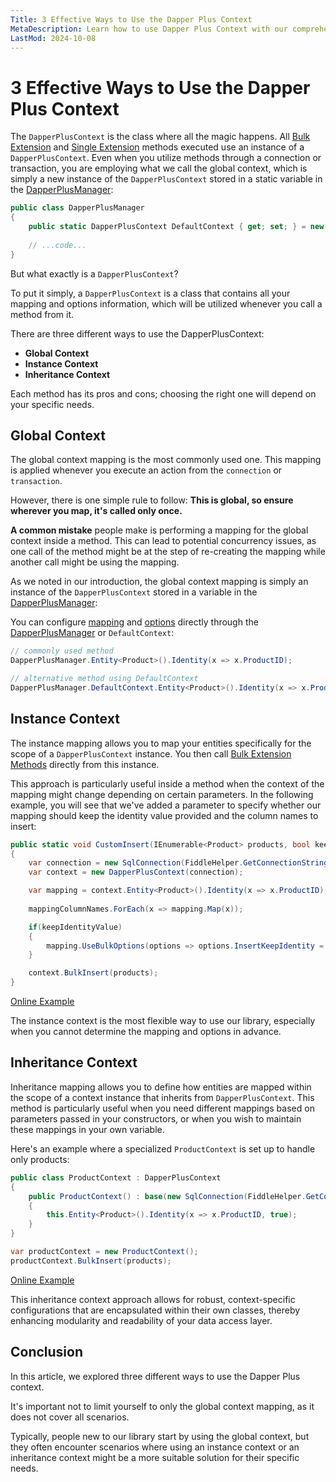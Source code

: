 ```yaml
---
Title: 3 Effective Ways to Use the Dapper Plus Context 
MetaDescription: Learn how to use Dapper Plus Context with our comprehensive guide on 'Global Context', 'Instance Context', and 'Inheritance Context'.
LastMod: 2024-10-08
---
```


# 3 Effective Ways to Use the Dapper Plus Context

The `DapperPlusContext` is the class where all the magic happens. All [Bulk Extension](bulk-extensions-methods) and [Single Extension](single-extensions-methods) methods executed use an instance of a `DapperPlusContext`. Even when you utilize methods through a connection or transaction, you are employing what we call the global context, which is simply a new instance of the `DapperPlusContext` stored in a static variable in the [DapperPlusManager](/dapper-plus-manager):

```csharp
public class DapperPlusManager
{
    public static DapperPlusContext DefaultContext { get; set; } = new DapperPlusContext();
    
    // ...code...
}
```

But what exactly is a `DapperPlusContext`?

To put it simply, a `DapperPlusContext` is a class that contains all your mapping and options information, which will be utilized whenever you call a method from it.

There are three different ways to use the DapperPlusContext:

- **Global Context**
- **Instance Context**
- **Inheritance Context**

Each method has its pros and cons; choosing the right one will depend on your specific needs.

## Global Context

The global context mapping is the most commonly used one. This mapping is applied whenever you execute an action from the `connection` or `transaction`.

However, there is one simple rule to follow: **This is global, so ensure wherever you map, it's called only once.**

**A common mistake** people make is performing a mapping for the global context inside a method. This can lead to potential concurrency issues, as one call of the method might be at the step of re-creating the mapping while another call might be using the mapping.

As we noted in our introduction, the global context mapping is simply an instance of the `DapperPlusContext` stored in a variable in the [DapperPlusManager](/dapper-plus-manager):

You can configure [mapping](/mapping) and [options](/options) directly through the [DapperPlusManager](/dapper-plus-manager) or `DefaultContext`:

```csharp
// commonly used method
DapperPlusManager.Entity<Product>().Identity(x => x.ProductID);

// alternative method using DefaultContext
DapperPlusManager.DefaultContext.Entity<Product>().Identity(x => x.ProductID);
```

## Instance Context

The instance mapping allows you to map your entities specifically for the scope of a `DapperPlusContext` instance. You then call [Bulk Extension Methods](/bulk-extensions-methods) directly from this instance.

This approach is particularly useful inside a method when the context of the mapping might change depending on certain parameters. In the following example, you will see that we've added a parameter to specify whether our mapping should keep the identity value provided and the column names to insert:

```csharp
public static void CustomInsert(IEnumerable<Product> products, bool keepIdentityValue, List<string> mappingColumnNames)
{
	var connection = new SqlConnection(FiddleHelper.GetConnectionStringSqlServer());
	var context = new DapperPlusContext(connection);

	var mapping = context.Entity<Product>().Identity(x => x.ProductID);
	
	mappingColumnNames.ForEach(x => mapping.Map(x));

	if(keepIdentityValue)
	{
		mapping.UseBulkOptions(options => options.InsertKeepIdentity = true);
	}

	context.BulkInsert(products);
}
```

[Online Example](https://dotnetfiddle.net/JODTb7)

The instance context is the most flexible way to use our library, especially when you cannot determine the mapping and options in advance.

## Inheritance Context

Inheritance mapping allows you to define how entities are mapped within the scope of a context instance that inherits from `DapperPlusContext`. This method is particularly useful when you need different mappings based on parameters passed in your constructors, or when you wish to maintain these mappings in your own variable.

Here's an example where a specialized `ProductContext` is set up to handle only products:

```csharp
public class ProductContext : DapperPlusContext
{
    public ProductContext() : base(new SqlConnection(FiddleHelper.GetConnectionStringSqlServer()))
    {
        this.Entity<Product>().Identity(x => x.ProductID, true);
    }
}

var productContext = new ProductContext();
productContext.BulkInsert(products);
```

[Online Example](https://dotnetfiddle.net/qGVnl2)

This inheritance context approach allows for robust, context-specific configurations that are encapsulated within their own classes, thereby enhancing modularity and readability of your data access layer.

## Conclusion
In this article, we explored three different ways to use the Dapper Plus context.

It's important not to limit yourself to only the global context mapping, as it does not cover all scenarios.

Typically, people new to our library start by using the global context, but they often encounter scenarios where using an instance context or an inheritance context might be a more suitable solution for their specific needs.